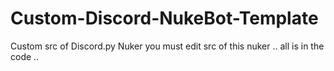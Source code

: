 # Custom-Discord-NukeBot-Template
Custom src of Discord.py Nuker 
you must edit src of this nuker .. all is in the code ..


